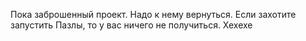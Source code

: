 Пока заброшенный проект. Надо к нему вернуться.
Если захотите запустить Пазлы, то у вас ничего не получиться. Хехехе

